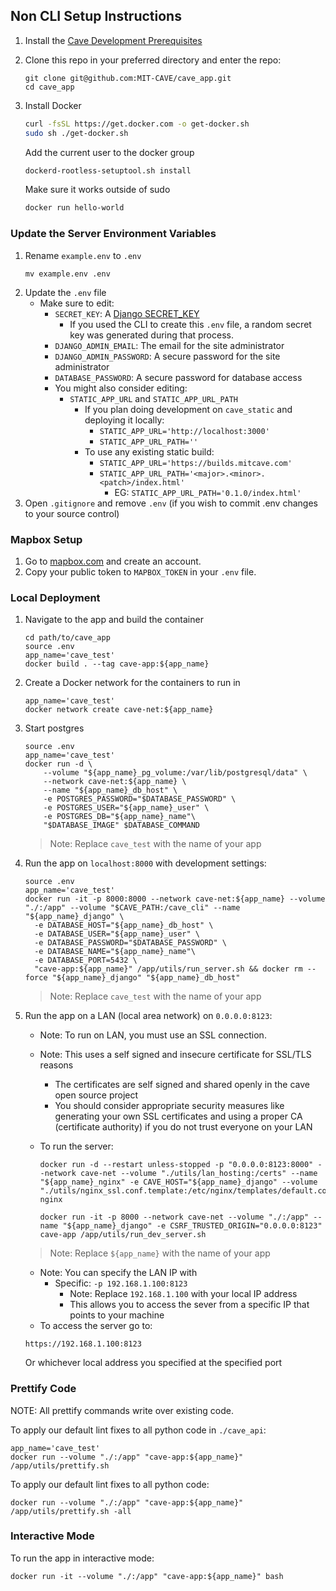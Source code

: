 ## Non CLI Setup Instructions
1. Install the [Cave Development Prerequisites](https://github.com/MIT-CAVE/cave_cli#development-prerequisites)

2. Clone this repo in your preferred directory and enter the repo:
    ```
    git clone git@github.com:MIT-CAVE/cave_app.git
    cd cave_app
    ```

3. Install Docker

    ```sh
    curl -fsSL https://get.docker.com -o get-docker.sh
    sudo sh ./get-docker.sh
    ```

    Add the current user to the docker group

    ```sh
    dockerd-rootless-setuptool.sh install
    ```

    Make sure it works outside of sudo

    ```sh
    docker run hello-world
    ```

### Update the Server Environment Variables

1. Rename `example.env` to `.env`
    ```
    mv example.env .env
    ```
2. Update the `.env` file
    - Make sure to edit:
        - `SECRET_KEY`: A [Django SECRET_KEY](https://docs.djangoproject.com/en/4.1/ref/settings/#secret-key)
            - If you used the CLI to create this `.env` file, a random secret key was generated during that process.
        - `DJANGO_ADMIN_EMAIL`: The email for the site administrator
        - `DJANGO_ADMIN_PASSWORD`: A secure password for the site administrator
        - `DATABASE_PASSWORD`: A secure password for database access
      - You might also consider editing:
          - `STATIC_APP_URL` and `STATIC_APP_URL_PATH`
              - If you plan doing development on `cave_static` and deploying it locally:
                  - `STATIC_APP_URL='http://localhost:3000'`
                  - `STATIC_APP_URL_PATH=''`
              - To use any existing static build:
                  - `STATIC_APP_URL='https://builds.mitcave.com'`
                  - `STATIC_APP_URL_PATH='<major>.<minor>.<patch>/index.html'`
                      - EG: `STATIC_APP_URL_PATH='0.1.0/index.html'`
3. Open `.gitignore` and remove `.env` (if you wish to commit .env changes to your source control)


### Mapbox Setup

1. Go to [mapbox.com](https://mapbox.com) and create an account.
2. Copy your public token to `MAPBOX_TOKEN` in your `.env` file.


### Local Deployment

1. Navigate to the app and build the container
    ```
    cd path/to/cave_app
    source .env
    app_name='cave_test'
    docker build . --tag cave-app:${app_name}
    ```
2. Create a Docker network for the containers to run in
    ```
    app_name='cave_test'
    docker network create cave-net:${app_name}
    ```
3. Start postgres
    ```
    source .env
    app_name='cave_test'
    docker run -d \
        --volume "${app_name}_pg_volume:/var/lib/postgresql/data" \
        --network cave-net:${app_name} \
        --name "${app_name}_db_host" \
        -e POSTGRES_PASSWORD="$DATABASE_PASSWORD" \
        -e POSTGRES_USER="${app_name}_user" \
        -e POSTGRES_DB="${app_name}_name"\
        "$DATABASE_IMAGE" $DATABASE_COMMAND
    ```
    > Note: Replace `cave_test` with the name of your app
3. Run the app on `localhost:8000` with development settings:
    ```
    source .env
    app_name='cave_test'
    docker run -it -p 8000:8000 --network cave-net:${app_name} --volume "./:/app" --volume "$CAVE_PATH:/cave_cli" --name "${app_name}_django" \
      -e DATABASE_HOST="${app_name}_db_host" \
      -e DATABASE_USER="${app_name}_user" \
      -e DATABASE_PASSWORD="$DATABASE_PASSWORD" \
      -e DATABASE_NAME="${app_name}_name"\
      -e DATABASE_PORT=5432 \
      "cave-app:${app_name}" /app/utils/run_server.sh && docker rm --force "${app_name}_django" "${app_name}_db_host"
    ```
    > Note: Replace `cave_test` with the name of your app
4. Run the app on a LAN (local area network) on `0.0.0.0:8123`:
    - Note: To run on LAN, you must use an SSL connection.
    - Note: This uses a self signed and insecure certificate for SSL/TLS reasons
        - The certificates are self signed and shared openly in the cave open source project
        - You should consider appropriate security measures like generating your own SSL certificates and using a proper CA (certificate authority) if you do not trust everyone on your LAN
    - To run the server:
        ```
        docker run -d --restart unless-stopped -p "0.0.0.0:8123:8000" --network cave-net --volume "./utils/lan_hosting:/certs" --name "${app_name}_nginx" -e CAVE_HOST="${app_name}_django" --volume "./utils/nginx_ssl.conf.template:/etc/nginx/templates/default.conf.template:ro" nginx
        ```

        ```
        docker run -it -p 8000 --network cave-net --volume "./:/app" --name "${app_name}_django" -e CSRF_TRUSTED_ORIGIN="0.0.0.0:8123" cave-app /app/utils/run_dev_server.sh
        ```
    > Note: Replace `${app_name}` with the name of your app
    - Note: You can specify the LAN IP with
        - Specific: `-p 192.168.1.100:8123`
            - Note: Replace `192.168.1.100` with your local IP address
            - This allows you to access the sever from a specific IP that points to your machine
    - To access the server go to:
    ```
    https://192.168.1.100:8123
    ```
    Or whichever local address you specified at the specified port


### Prettify Code
NOTE: All prettify commands write over existing code.

To apply our default lint fixes to all python code in `./cave_api`:
```
app_name='cave_test'
docker run --volume "./:/app" "cave-app:${app_name}" /app/utils/prettify.sh
```

To apply our default lint fixes to all python code:
```
docker run --volume "./:/app" "cave-app:${app_name}" /app/utils/prettify.sh -all
```

### Interactive Mode
To run the app in interactive mode:
```
docker run -it --volume "./:/app" "cave-app:${app_name}" bash
```
